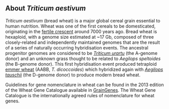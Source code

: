 About *Triticum aestivum*
-------------------------

*Triticum aestivum* (bread wheat) is a major global cereal grain
essential to human nutrition. Wheat was one of the first cereals to be
domesticated, originating in the [fertile
crescent](http://en.wikipedia.org/wiki/Fertile_Crescent) around 7000
years ago. Bread wheat is hexaploid, with a genome size estimated at
\~17 Gb, composed of three closely-related and independently maintained
genomes that are the result of a series of naturally occurring
hybridisation events. The ancestral progenitor genomes are considered to
be [*Triticum
urartu*](/Triticum_urartu "Triticum urartu in Ensembl Plants") (the
A-genome donor) and an unknown grass thought to be related to *Aegilops
speltoides* (the B-genome donor). This first hybridisation event
produced tetraploid [emmer
wheat](http://plants.ensembl.org/Triticum_dicoccoides) (AABB, *T.
dicoccoides*) which hybridized again with *[Aegilops
tauschii](/Aegilops_tauschii "Aegilops tauschii in Ensembl Plants")*
(the D-genome donor) to produce modern bread wheat.

Guidelines for gene nomenclature in wheat can be found in the 2013 edition of the Wheat Gene Catalogue available in [GrainGenes](https://wheat.pw.usda.gov/GG3/wgc). The Wheat Gene Catalogue is the internationally agreed rules of nomenclature for wheat genes.
